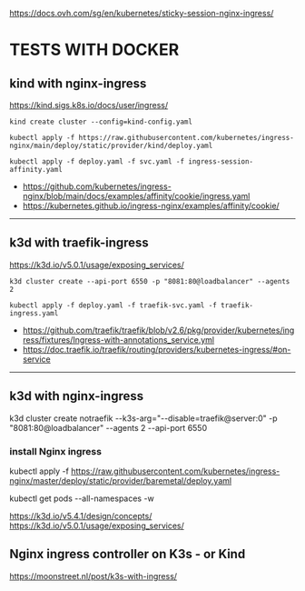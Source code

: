https://docs.ovh.com/sg/en/kubernetes/sticky-session-nginx-ingress/


# TESTS WITH DOCKER

## kind with nginx-ingress
https://kind.sigs.k8s.io/docs/user/ingress/

```
kind create cluster --config=kind-config.yaml

kubectl apply -f https://raw.githubusercontent.com/kubernetes/ingress-nginx/main/deploy/static/provider/kind/deploy.yaml

kubectl apply -f deploy.yaml -f svc.yaml -f ingress-session-affinity.yaml
```

- https://github.com/kubernetes/ingress-nginx/blob/main/docs/examples/affinity/cookie/ingress.yaml
- https://kubernetes.github.io/ingress-nginx/examples/affinity/cookie/
---

## k3d with traefik-ingress
https://k3d.io/v5.0.1/usage/exposing_services/

```
k3d cluster create --api-port 6550 -p "8081:80@loadbalancer" --agents 2

kubectl apply -f deploy.yaml -f traefik-svc.yaml -f traefik-ingress.yaml
```

- https://github.com/traefik/traefik/blob/v2.6/pkg/provider/kubernetes/ingress/fixtures/Ingress-with-annotations_service.yml
- https://doc.traefik.io/traefik/routing/providers/kubernetes-ingress/#on-service
---




## k3d with nginx-ingress
k3d cluster create notraefik --k3s-arg="--disable=traefik@server:0" -p "8081:80@loadbalancer" --agents 2 --api-port 6550

### install Nginx ingress
kubectl apply -f https://raw.githubusercontent.com/kubernetes/ingress-nginx/master/deploy/static/provider/baremetal/deploy.yaml

kubectl get pods --all-namespaces -w

https://k3d.io/v5.4.1/design/concepts/
https://k3d.io/v5.0.1/usage/exposing_services/


## Nginx ingress controller on K3s - or Kind
https://moonstreet.nl/post/k3s-with-ingress/